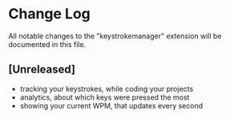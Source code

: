 # Change Log
All notable changes to the "keystrokemanager" extension will be documented in this file.

## [Unreleased]
* tracking your keystrokes, while coding your projects
* analytics, about which keys were pressed the most
* showing your current WPM, that updates every second